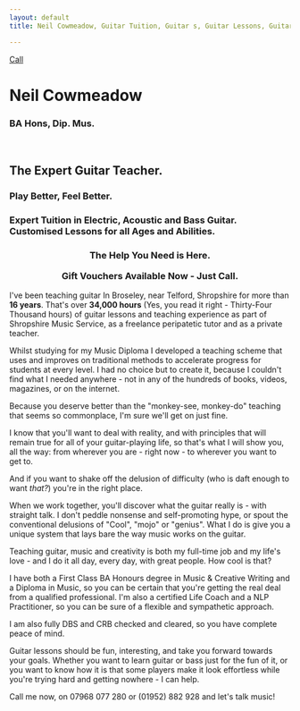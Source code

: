 ```yaml
---
layout: default
title: Neil Cowmeadow, Guitar Tuition, Guitar s, Guitar Lessons, Guitar Teacher, Bass Lessons, Instrument Repair, Technician, Telford, Guitar Repair, Guitar Expert, How to Play Guitar, How to Play Bass, DBS, CRB checked, Broseley, Bridgnorth, Much Wenlock, How to Compose, Composition, Technique, Easy Guitar, For Beginners, For Intermediates, For Experts, easy strings, song writing, arthritis, pain, wrist, fingers, sore

---
```


<div class="jumbotron">
  <a class="btn btn-large btn-success" href="tel:07968077280" onclick="ga('send', 'event', 'button', 'click', 'click-to-dial'); return true;">
    Call
  </a>
  <div class="text">
    <h1>Neil Cowmeadow</h1>
    <p><h3>BA Hons, Dip. Mus.</h3></p>
    <br /><h2><strong><strong>The</strong> Expert Guitar Teacher.</strong></h2>
    <h3>Play Better, Feel Better.</h3>
    <h3> Expert Tuition in Electric, Acoustic and Bass Guitar.<br/>Customised Lessons for all Ages and Abilities.</h3>
  </div>
</div>

<h3 style="text-align: center">
The Help You Need is Here.

Gift Vouchers Available Now - Just Call.
</h3>
<p>
</p>
   I've been teaching guitar In Broseley, near Telford, Shropshire for more than <strong>16 years</strong>. That's over <strong>34,000 hours</strong> (Yes, you read it right - Thirty-Four Thousand hours) of guitar lessons and teaching experience as part of Shropshire Music Service, as a freelance peripatetic tutor and as a private teacher.
   
   Whilst studying for my Music Diploma I developed a teaching scheme that uses and improves on traditional methods to accelerate progress for students at every level. I had no choice but to create it, because I couldn't find what I needed anywhere - not in any of the hundreds of books, videos, magazines, or on the internet. 
   
   Because you deserve better than the "monkey-see, monkey-do" teaching that seems so commonplace, I'm sure we'll get on just fine. 
   
   I know that you'll want to deal with reality, and with principles that will remain true for all of your guitar-playing life, so that's what I will show you, all the way: from wherever you are - right now - to wherever you want to get to. 
   
   And if you want to shake off the delusion of difficulty (who is daft enough to want <em>that?</em>) you're in the right place. 
  
  When we work together, you'll discover what the guitar really is - with straight talk. I don't peddle  nonsense and self-promoting hype, or spout the conventional delusions of "Cool", "mojo" or "genius". What I do is give you a unique system that lays bare the way music works on the guitar.

  Teaching guitar, music and creativity is both my full-time job and my life's love - and I do it all day, every day, with great people. How cool is that?

 
  I have both a First Class BA Honours degree in Music & Creative Writing and a Diploma in Music, so you can be certain that you're getting the real deal from a qualified professional. I'm also a certified Life Coach and a NLP Practitioner, so you can be sure of a flexible and sympathetic approach.

I am also fully DBS and CRB checked and cleared, so you have complete peace of mind.

Guitar lessons should be fun, interesting, and take you forward towards your goals. Whether you want to learn guitar or bass just for the fun of it, or you want to know how it is that some players make it look effortless while you're trying hard and getting nowhere - I can help. 

Call me now, on 07968 077 280 or (01952) 882 928 and let's talk music!

